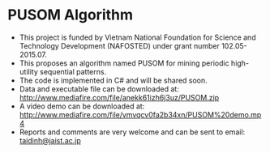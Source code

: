 # PUSOM Algorithm
- This project is funded by Vietnam National Foundation for Science and Technology Development (NAFOSTED) under grant number 102.05-2015.07.
- This proposes an algorithm named PUSOM for mining periodic high-utility sequential patterns.
- The code is implemented in C# and will be shared soon.
- Data and executable file can be downloaded at: http://www.mediafire.com/file/anekk61izh6j3uz/PUSOM.zip
- A video demo can be downloaded at: http://www.mediafire.com/file/vmvqcv0fa2b34xn/PUSOM%20demo.mp4
- Reports and comments are very welcome and can be sent to email: taidinh@jaist.ac.jp

